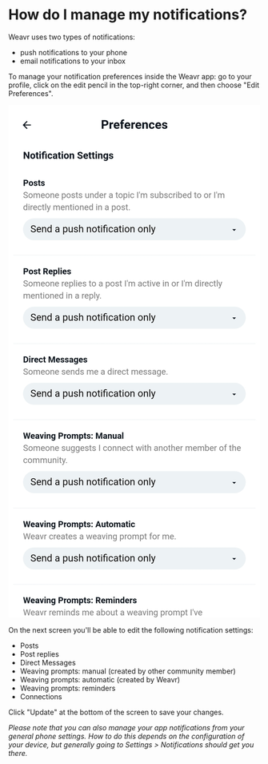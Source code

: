 # How do I manage my notifications?

Weavr uses two types of notifications: 
- push notifications to your phone
- email notifications to your inbox

To manage your notification preferences inside the Weavr app: go to your profile, click on the edit pencil in the top-right corner, and then choose "Edit Preferences".

![Phone screenshot of Preferences](/images/preferences.jpg)

On the next screen you'll be able to edit the following notification settings: 
- Posts
- Post replies
- Direct Messages
- Weaving prompts: manual (created by other community member)
- Weaving prompts: automatic (created by Weavr)
- Weaving prompts: reminders
- Connections

Click "Update" at the bottom of the screen to save your changes. 

*Please note that you can also manage your app notifications from your general phone settings. How to do this depends on the configuration of your device, but generally going to Settings > Notifications should get you there.*
